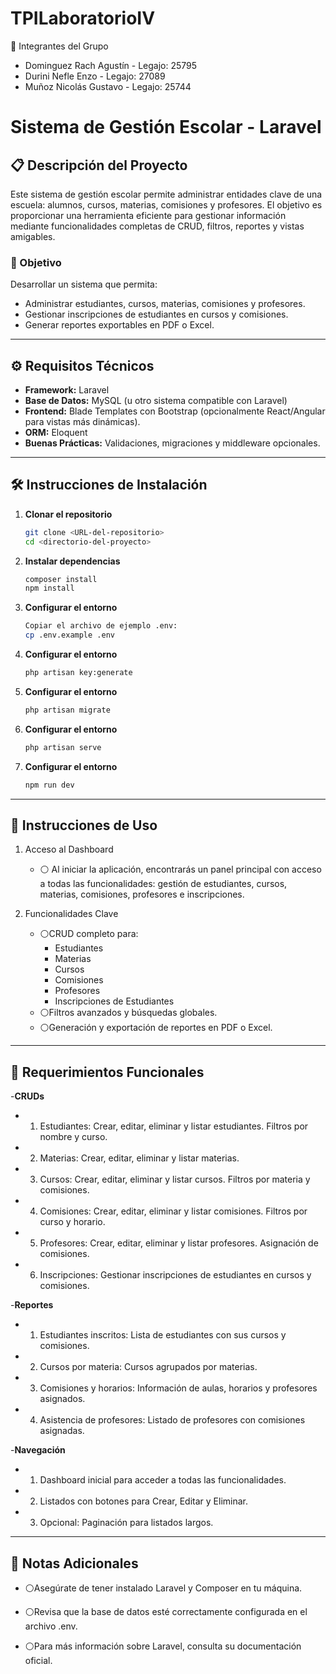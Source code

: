 # TPILaboratorioIV

👥 Integrantes del Grupo
- Dominguez Rach Agustín - Legajo: 25795
- Durini Nefle Enzo - Legajo: 27089
- Muñoz Nicolás Gustavo - Legajo: 25744

# Sistema de Gestión Escolar - Laravel

## 📋 Descripción del Proyecto
Este sistema de gestión escolar permite administrar entidades clave de una escuela: alumnos, cursos, materias, comisiones y profesores. El objetivo es proporcionar una herramienta eficiente para gestionar información mediante funcionalidades completas de CRUD, filtros, reportes y vistas amigables.

### 🎯 Objetivo
Desarrollar un sistema que permita:
- Administrar estudiantes, cursos, materias, comisiones y profesores.
- Gestionar inscripciones de estudiantes en cursos y comisiones.
- Generar reportes exportables en PDF o Excel.

---

## ⚙️ Requisitos Técnicos
- **Framework:** Laravel
- **Base de Datos:** MySQL (u otro sistema compatible con Laravel)
- **Frontend:** Blade Templates con Bootstrap (opcionalmente React/Angular para vistas más dinámicas).
- **ORM:** Eloquent
- **Buenas Prácticas:** Validaciones, migraciones y middleware opcionales.

---

## 🛠️ Instrucciones de Instalación

1. **Clonar el repositorio**
   ```bash
   git clone <URL-del-repositorio>
   cd <directorio-del-proyecto>
   ```
2. **Instalar dependencias**
   ```bash
   composer install
   npm install
   ```
3. **Configurar el entorno**
   ```bash
   Copiar el archivo de ejemplo .env:
   cp .env.example .env
   ```
4. **Configurar el entorno**
   ```bash
   php artisan key:generate
   ```
5. **Configurar el entorno**
   ```bash
   php artisan migrate
   ```
6. **Configurar el entorno**
   ```bash
   php artisan serve
   ```
7. **Configurar el entorno**
   ```bash
   npm run dev
   ```
___

## 🚀 Instrucciones de Uso
1. Acceso al Dashboard
   - ⚪ Al iniciar la aplicación, encontrarás un panel principal con acceso a todas las funcionalidades: gestión de estudiantes, cursos, materias, comisiones, profesores e inscripciones.

2. Funcionalidades Clave
   - ⚪CRUD completo para:
      * Estudiantes
      * Materias
      * Cursos
      * Comisiones
      * Profesores
      * Inscripciones de Estudiantes
   - ⚪Filtros avanzados y búsquedas globales.
   - ⚪Generación y exportación de reportes en PDF o Excel.
   
___

## 📑 Requerimientos Funcionales

   -**CRUDs**
   
   - 1. Estudiantes: Crear, editar, eliminar y listar estudiantes. Filtros por nombre y curso.
      
   - 2. Materias: Crear, editar, eliminar y listar materias.
      
   - 3. Cursos: Crear, editar, eliminar y listar cursos. Filtros por materia y comisiones.
      
   - 4. Comisiones: Crear, editar, eliminar y listar comisiones. Filtros por curso y horario.

   - 5. Profesores: Crear, editar, eliminar y listar profesores. Asignación de comisiones.
      
   - 6. Inscripciones: Gestionar inscripciones de estudiantes en cursos y comisiones.

   -**Reportes**
   
   - 1. Estudiantes inscritos: Lista de estudiantes con sus cursos y comisiones.
      
   - 2. Cursos por materia: Cursos agrupados por materias.
      
   - 3. Comisiones y horarios: Información de aulas, horarios y profesores asignados.
      
   - 4. Asistencia de profesores: Listado de profesores con comisiones asignadas.
      

   -**Navegación**
   
   - 1. Dashboard inicial para acceder a todas las funcionalidades.
      
   - 2. Listados con botones para Crear, Editar y Eliminar.
      
   - 3. Opcional: Paginación para listados largos.

___

## 🧾 Notas Adicionales

   - ⚪Asegúrate de tener instalado Laravel y Composer en tu máquina.
     
   - ⚪Revisa que la base de datos esté correctamente configurada en el archivo .env.
     
   - ⚪Para más información sobre Laravel, consulta su documentación oficial.
     


